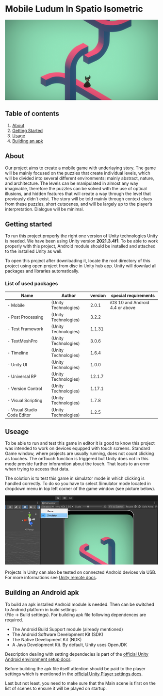 # Mobile Ludum In Spatio Isometric

![alt game screenshoot](imgs/gameScreenshoot.png)

## Table of contents

1) [About](#about)
2) [Getting Started](#starting)
3) [Usage](#useage)
4) [Building an apk](#building)

## About <a id = "about"></a>

Our project aims to create a mobile game with underlaying story. The game will be mainly focused on the puzzles that create individual levels, which will be divided into several different environments; mainly abstract, nature, and architecture. The levels can be manipulated in almost any way imaginable, therefore the puzzles can be solved with the use of optical illusions, and hidden features that will create a way through the level that previously didn’t exist. The story will be told mainly through context clues from these puzzles, short cutscenes, and will be largely up to the player’s interpretation. Dialogue will be minimal.

## Getting started <a id = "starting"></a>

To run this project properly the right one version of Unity technologies Unity is needed. We have been using Unity version **2021.3.4f1**.
To be able to work properly with this project, Android module should be installed and attached to the installed Unity as well.

To open this project after downloading it, locate the root directory of this project using open project from disc in Unity hub app. Unity will downlad all packages and libraries automatically.

### **List of used packages**

|Name   |Author  |version|special requirements|
|-------|--------|-------|--------------------|
|- Mobile|(Unity Technologies)|2.0.1| iOS 10 and Android 4.4 or above|
|- Post Processing   |(Unity Technologies)|3.2.2| |
|- Test Framework    |(Unity Technologies)|1.1.31| |
|- TextMeshPro   |(Unity Technologies)|3.0.6|
|- Timeline  |(Unity Technologies)|1.6.4| |
|- Unity UI  |(Unity Technologies)|1.0.0| |
|- Universal RP  |(Unity Technologies)|12.1.7| |
|- Version Control   |(Unity Technologies)|1.17.1| |
|- Visual Scripting  |(Unity Technologies)|1.7.8| |
|- Visual Studio Code Editor |(Unity Technologies)|1.2.5| |

## Useage <a id = "useage"></a>

To be able to run and test this game in editor it is good to know this project was intended to work on devices equpped with touch screens. Standard Game window, where projects are usually running, does not count clicking as touches. The onTouch function is triggered but Unity does not in this mode provide further inforamtion about the touch. That leads to an error when trying to access that data.

The solution is to test this game in simulator mode in which clicking is handled correctly. To do so you have to select Simulator mode located in dropdown menu in top left corner of the game window (see picture below).

![alt Describing position of Simulator mode button in Unity Game window.](imgs/simModeTut.png)

Projects in Unity can also be tested on connected Android devices via USB. For more informations see [Unity remote docs](https://docs.unity3d.com/Manual/UnityRemote5.html).

## Building an Android apk <a id = "building"></a>

To build an apk installed Android module is needed. Then can be switched to Android platform in build settings\
 (File -> Build settings). For building apk file following dependences are required.

- The Android Build Support module (already mentioned)
- The Android Software Development Kit (SDK)
- The Native Development Kit (NDK)
- A Java Development Kit. By default, Unity uses OpenJDK

Description dealing with setting dependecies is part of the [official Unity Android environment setup docs](https://docs.unity3d.com/Manual/android-sdksetup.html).

Before building the apk file itself attention should be paid to the player settings which is mentioned in the [official Unity Player settings docs](https://docs.unity3d.com/Manual/class-PlayerSettingsAndroid.html).

Last but not least, you need to make sure that the Main scene is first on the list of scenes to ensure it will be played on startup.
